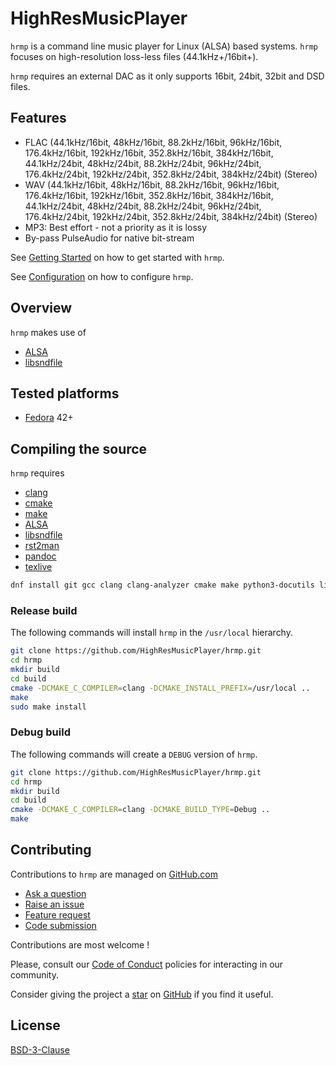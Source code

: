 # HighResMusicPlayer

`hrmp` is a command line music player for Linux (ALSA) based systems. `hrmp` focuses on
high-resolution loss-less files (44.1kHz+/16bit+).

`hrmp` requires an external DAC as it only supports 16bit, 24bit, 32bit and DSD files.

## Features

* FLAC (44.1kHz/16bit, 48kHz/16bit, 88.2kHz/16bit, 96kHz/16bit, 176.4kHz/16bit, 192kHz/16bit, 352.8kHz/16bit, 384kHz/16bit, 44.1kHz/24bit, 48kHz/24bit, 88.2kHz/24bit, 96kHz/24bit, 176.4kHz/24bit, 192kHz/24bit, 352.8kHz/24bit, 384kHz/24bit) (Stereo)
* WAV (44.1kHz/16bit, 48kHz/16bit, 88.2kHz/16bit, 96kHz/16bit, 176.4kHz/16bit, 192kHz/16bit, 352.8kHz/16bit, 384kHz/16bit, 44.1kHz/24bit, 48kHz/24bit, 88.2kHz/24bit, 96kHz/24bit, 176.4kHz/24bit, 192kHz/24bit, 352.8kHz/24bit, 384kHz/24bit) (Stereo)
* MP3: Best effort - not a priority as it is lossy
* By-pass PulseAudio for native bit-stream

See [Getting Started](./doc/GETTING_STARTED.md) on how to get started with `hrmp`.

See [Configuration](./doc/CONFIGURATION.md) on how to configure `hrmp`.

## Overview

`hrmp` makes use of

* [ALSA](https://www.alsa-project.org/wiki/Main_Page)
* [libsndfile](https://libsndfile.github.io/libsndfile/)

## Tested platforms

* [Fedora](https://getfedora.org/) 42+

## Compiling the source

`hrmp` requires

* [clang](https://clang.llvm.org/)
* [cmake](https://cmake.org)
* [make](https://www.gnu.org/software/make/)
* [ALSA](https://www.alsa-project.org/wiki/Main_Page)
* [libsndfile](https://libsndfile.github.io/libsndfile/)
* [rst2man](https://docutils.sourceforge.io/)
* [pandoc](https://pandoc.org/)
* [texlive](https://www.tug.org/texlive/)

```sh
dnf install git gcc clang clang-analyzer cmake make python3-docutils libasan libasan-static alsa-lib alsa-lib-devel libsndfile libsndfile-devel
```

### Release build

The following commands will install `hrmp` in the `/usr/local` hierarchy.

```sh
git clone https://github.com/HighResMusicPlayer/hrmp.git
cd hrmp
mkdir build
cd build
cmake -DCMAKE_C_COMPILER=clang -DCMAKE_INSTALL_PREFIX=/usr/local ..
make
sudo make install
```

### Debug build

The following commands will create a `DEBUG` version of `hrmp`.

```sh
git clone https://github.com/HighResMusicPlayer/hrmp.git
cd hrmp
mkdir build
cd build
cmake -DCMAKE_C_COMPILER=clang -DCMAKE_BUILD_TYPE=Debug ..
make
```

## Contributing

Contributions to `hrmp` are managed on [GitHub.com](https://github.com/HighResMusicPlayer/hrmp)

* [Ask a question](https://github.com/HighResMusicPlayer/hrmp/discussions)
* [Raise an issue](https://github.com/HighResMusicPlayer/hrmp/issues)
* [Feature request](https://github.com/HighResMusicPlayer/hrmp/issues)
* [Code submission](https://github.com/HighResMusicPlayer/hrmp/pulls)

Contributions are most welcome !

Please, consult our [Code of Conduct](./CODE_OF_CONDUCT.md) policies for interacting in our
community.

Consider giving the project a [star](https://github.com/HighResMusicPlayer/hrmp/stargazers) on
[GitHub](https://github.com/HighResMusicPlayer/hrmp/) if you find it useful.

## License

[BSD-3-Clause](https://opensource.org/licenses/BSD-3-Clause)
